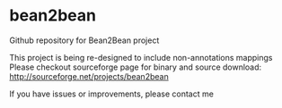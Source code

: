 bean2bean
=========

Github repository for Bean2Bean project

This project is being re-designed to include non-annotations mappings  
Please checkout sourceforge page for binary and source download: http://sourceforge.net/projects/bean2bean  
  
If you have issues or improvements, please contact me